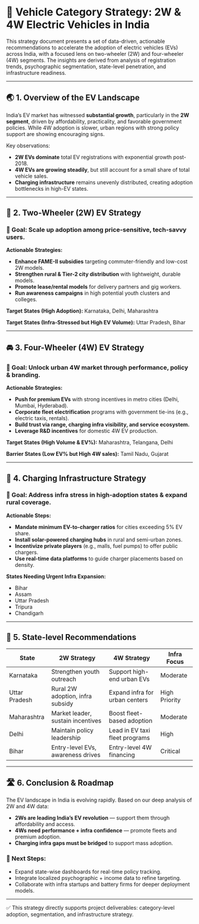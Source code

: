# 🚗 Vehicle Category Strategy: 2W & 4W Electric Vehicles in India

This strategy document presents a set of data-driven, actionable recommendations to accelerate the adoption of electric vehicles (EVs) across India, with a focused lens on two-wheeler (2W) and four-wheeler (4W) segments. The insights are derived from analysis of registration trends, psychographic segmentation, state-level penetration, and infrastructure readiness.

---

## 🌏 1. Overview of the EV Landscape

India’s EV market has witnessed **substantial growth**, particularly in the **2W segment**, driven by affordability, practicality, and favorable government policies. While 4W adoption is slower, urban regions with strong policy support are showing encouraging signs.

Key observations:

- **2W EVs dominate** total EV registrations with exponential growth post-2018.
- **4W EVs are growing steadily**, but still account for a small share of total vehicle sales.
- **Charging infrastructure** remains unevenly distributed, creating adoption bottlenecks in high-EV states.

---

## 🛵 2. Two-Wheeler (2W) EV Strategy

### 🎯 Goal: Scale up adoption among price-sensitive, tech-savvy users.

**Actionable Strategies:**

- **Enhance FAME-II subsidies** targeting commuter-friendly and low-cost 2W models.
- **Strengthen rural & Tier-2 city distribution** with lightweight, durable models.
- **Promote lease/rental models** for delivery partners and gig workers.
- **Run awareness campaigns** in high potential youth clusters and colleges.

**Target States (High Adoption):** Karnataka, Delhi, Maharashtra

**Target States (Infra-Stressed but High EV Volume):** Uttar Pradesh, Bihar

---

## 🚘 3. Four-Wheeler (4W) EV Strategy

### 🎯 Goal: Unlock urban 4W market through performance, policy & branding.

**Actionable Strategies:**

- **Push for premium EVs** with strong incentives in metro cities (Delhi, Mumbai, Hyderabad).
- **Corporate fleet electrification** programs with government tie-ins (e.g., electric taxis, rentals).
- **Build trust via range, charging infra visibility, and service ecosystem.**
- **Leverage R&D incentives** for domestic 4W EV production.

**Target States (High Volume & EV%):** Maharashtra, Telangana, Delhi

**Barrier States (Low EV% but High 4W sales):** Tamil Nadu, Gujarat

---

## 🔌 4. Charging Infrastructure Strategy

### 🎯 Goal: Address infra stress in high-adoption states & expand rural coverage.

**Actionable Steps:**

- **Mandate minimum EV-to-charger ratios** for cities exceeding 5% EV share.
- **Install solar-powered charging hubs** in rural and semi-urban zones.
- **Incentivize private players** (e.g., malls, fuel pumps) to offer public chargers.
- **Use real-time data platforms** to guide charger placements based on density.

**States Needing Urgent Infra Expansion:**
- Bihar
- Assam
- Uttar Pradesh
- Tripura
- Chandigarh

---

## 🧭 5. State-level Recommendations

| State            | 2W Strategy                         | 4W Strategy                        | Infra Focus    |
|------------------|-------------------------------------|------------------------------------|----------------|
| Karnataka        | Strengthen youth outreach           | Support high-end urban EVs         | Moderate       |
| Uttar Pradesh    | Rural 2W adoption, infra subsidy    | Expand infra for urban centers     | High Priority  |
| Maharashtra      | Market leader, sustain incentives   | Boost fleet-based adoption         | Moderate       |
| Delhi            | Maintain policy leadership          | Lead in EV taxi fleet programs     | High           |
| Bihar            | Entry-level EVs, awareness drives   | Entry-level 4W financing           | Critical       |

---

## 🛣️ 6. Conclusion & Roadmap

The EV landscape in India is evolving rapidly. Based on our deep analysis of 2W and 4W data:

- **2Ws are leading India’s EV revolution** — support them through affordability and access.
- **4Ws need performance + infra confidence** — promote fleets and premium adoption.
- **Charging infra gaps must be bridged** to support mass adoption.

### 📍 Next Steps:

- Expand state-wise dashboards for real-time policy tracking.
- Integrate localized psychographic + income data to refine targeting.
- Collaborate with infra startups and battery firms for deeper deployment models.

---

✅ This strategy directly supports project deliverables: category-level adoption, segmentation, and infrastructure strategy.

